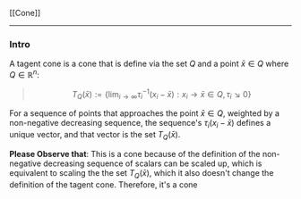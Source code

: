 [[Cone]]


--- 
### **Intro**

A tagent cone is a cone that is define via the set $Q$ and a point $\bar{x}\in Q$ where $Q\in \mathbb{R}^n$: 

> $$
> T_Q(\bar{x}):= 
> \left\lbrace
>     \lim_{i \rightarrow ∞} \tau_i^{-1}(x_i - \bar{x}): 
>     x_i \rightarrow \bar{x} \in Q, \tau_i ↘ 0
> \right\rbrace
> $$

For a sequence of points that approaches the point $\bar{x}\in Q$, weighted by a non-negative decreasing sequence, the sequence's $\tau_i(x_i - \bar{x})$ defines a unique vector, and that vector is the set $T_{Q}(\bar{x})$. 

**Please Observe that**: This is a cone because of the definition of the non-negative decreasing sequence of scalars can be scaled up, which is equivalent to scaling the the set $T_Q(\bar{x})$, which it also doesn't change the definition of the tagent cone. Therefore, it's a cone 
